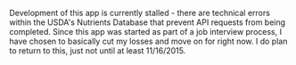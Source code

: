 Development of this app is currently stalled - there are technical errors within the USDA's Nutrients Database that prevent API requests from being completed.  Since this app was started as part of a job interview process, I have chosen to basically cut my losses and move on for right now.  I do plan to return to this, just not until at least 11/16/2015.